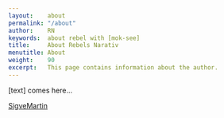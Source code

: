 ```yaml
---
layout:    about
permalink: "/about"
author:    RN
keywords:  about rebel with [mok-see]
title:     About Rebels Narativ
menutitle: About
weight:    90
excerpt:   This page contains information about the author.
---
```

<script async defer src="https://buttons.github.io/buttons.js"></script>

[text] comes here...

<p class="github-button-container">
<a class="github-button" href="https://github.com/SigveMartin" data-size="large" data-show-count="true" aria-label="Star SigveMartin on GitHub">SigveMartin</a>
</p>
